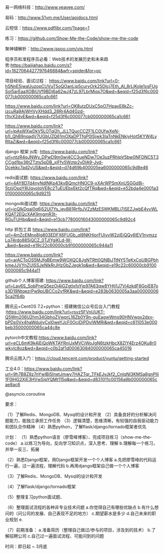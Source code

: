 易一网络科技：http://www.yeayee.com/

易码：http://www.51ym.me/User/apidocs.html

云短信：https://www.pdflibr.com/?page=1

练习：https://github.com/Show-Me-the-Code/show-me-the-code

聚神铺解析：http://www.jspoo.com/vip.html

程序员和准程序员必看：Web技术的发展历史和未来趋势:https://baijiahao.baidu.com/s?id=1627064427797646884&wfr=spider&for=pc

项目经验、面试过程：
https://www.baidu.com/link?url=0-hSNnE5iwaUuzopCUVuT5oQOanLjp5curvOrk25DIcj7Eth_Al_8rLjKole1xsFUgSoI5arEaaXOBiUVf9BDi6a62wJ47zL97LbrMiqs7O&wd=&eqid=f25d3f6c000077cb000000065ca1c661

https://www.baidu.com/link?url=OK8utzDUxC5pO7HpayE6kZc-jzcuRa9AjWHVyXHdd3_28Rr4Ad4Gzd-t1tvX2dvE&wd=&eqid=f25d3f6c000077cb000000065ca1c661

https://www.baidu.com/link?url=lpAsWXwDkV5LOTql2h_JLLTQucCCZF1LC0UfwXeN-b1I_QhB9nqadV7UGbUZQ61mOXaDPTfgP0lSjwk3IaTnNkENkiyHot5KYW4LyRltaZi&wd=&eqid=f25d3f6c000077cb000000065ca1c661

django 框架 js库: https://www.baidu.com/link?url=ntzR4qJNWy_DPwD9m0wj4CC3ueNDw7Oe3uzPRhIpV5bw0NFDNC5T3CCgd1bx36tZTzts5pDB_xjFfvSWztp2yDlA9-Jvd-Dcekkc7ad2yUS&wd=&eqid=d74d69b400005ea6000000065c9d8e46

redis面试题: https://www.baidu.com/link?url=4AY8D7d4nyNdlNKp43kvBQmcHNOC9-xXArWPSmXnUSGGd8i-5tzjjOsqY8UqvpIqVE8c2TuEUEbxEkt2cQfTRq&wd=&eqid=e52bda4e0001a301000000065c9d9215

mongodb面试题: https://www.baidu.com/link?url=jcQIkDqai0q6j52Ul7Ys_ievB81RrfbJVZzMzESWKMBLi7iSEZJwbE4vvWLKQAT2EQcXAK9mgmR3t-RGuTUHbq&wd=&eqid=e13cb77800016043000000065c9d92c4

http 抓包工具
https://www.baidu.com/link?url=4mZcEMnx8Ig803EDFX6FUGb_qI8NKHiorFUivyW2zjEiQQy6lEV1nymzzLq74rdo885jQCZ_0TJlYgiKLd-W-_&wd=&eqid=e19c22c60000cb91000000065c944a11

https://www.baidu.com/link?url=arACToOS5MJfgBEmw9WOXQC8JgNTRtt0QNBiJTtNY5TeKxCqUBGPbhkmeJJVYnZUlSSJeNIkRrJHzGbZJegk1q&wd=&eqid=e19c22c60000cb91000000065c944a11

github个人博客搭建: https://www.baidu.com/link?url=Lav6S_SobPneQ5ezOi4iGZgtlxfoYjp97A63qw8YHtj1J7Vi4zkdF8GoiE87os3D19NtqezrPw9pUBCCo2yfRK&wd=&eqid=e283b0630005a3aa000000065ca2f64b

腾讯云+CentOS 7.2+python：搭建微信公众号后台入门教程
:https://www.baidu.com/link?url=rsvz5FVnUUKT-Q5Wm206U2hm34GbhoZVwprL16Zb0Y9n-quEagwWms90HNVwpx2dxv-bPDs0Vx4haWduiiyCxl0weYJcF0OciDiPDvIWMRi&wd=&eqid=c611053e000beb35000000065ca44c8e

pytorch中文教程:https://www.baidu.com/link?url=eCL6mK9k4jEiQoWKTAYRnIJxMVCjWoJgN6tzkHbcX8ZlY4Erz4OKu8r0wkyIc8oz&wd=&eqid=c0b2af1d00063084000000065ca45016

腾讯云图入门：https://cloud.tencent.com/product/yuntu/getting-started

工业4.0：https://www.baidu.com/link?url=9h7B8Z8z7nYwIBi5InetJmwy7HAZTqr_TFkEJvJkf2_CnIqNl3KMSa8gnPIli1F0lHG2XjE3HVwSipYQMt115q&wd=&eqid=d831011c00156a9b000000065cae8ac6

@asyncio.coroutine

要求：

（1）了解Redis、MongoDB、Mysql的设计和开发
（2）具备良好的分析解决问题能力，能独立承担工作任务
（3）逻辑清楚，思维清晰，有较强的自我驱动能力和团队合作精神
（4）熟悉python，了解flask/django/tornado框架者优先


计划：
（1）熟悉python语言（廖雪峰博客）、完成项目练习（show-me-the-code）
	a.以练习为导向，反向学习知识点，深入思考、理解
	b.理解每一个练习，并举一反三、拓展

（2）熟悉Django框架，用Django框架开发一个个人博客
	a.先把廖雪峰的代码运行一遍，过一遍流程，理解代码
	b.再用django框架自己做一个个人博客

（3）了解Redis、MongoDB、Mysql的设计和开发

（4）了解flask/django/tornado框架

（5）整理复习python面试题、

（6）整理面试流程的各种非专业技术问题
	a.你觉得自己有哪些优缺点
	b.有什么想问的（问公司的发展、自己表现不足的地方）
	c.期望薪水是多少
	d.自己未来的职业规划
	e.

（7）前期准备：
    a.准备简历（整理自己做过/参与的项目，涉及到的技术）
    b.了解招聘公司
    c.自己过一遍面试流程、可能问到的问题


时间：即日起 ~ 3月底
